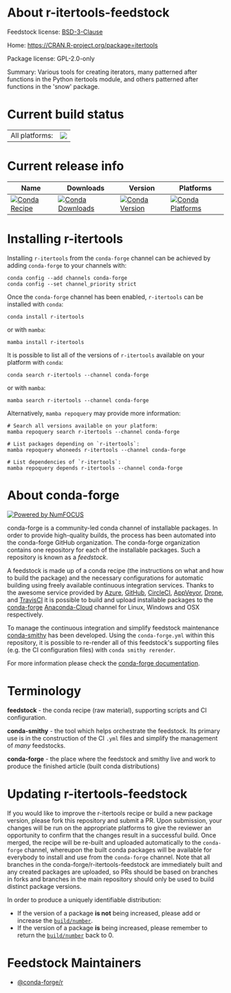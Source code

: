About r-itertools-feedstock
===========================

Feedstock license: [BSD-3-Clause](https://github.com/conda-forge/r-itertools-feedstock/blob/main/LICENSE.txt)

Home: https://CRAN.R-project.org/package=itertools

Package license: GPL-2.0-only

Summary: Various tools for creating iterators, many patterned after functions in the Python itertools module, and others patterned after functions in the 'snow' package.

Current build status
====================


<table><tr><td>All platforms:</td>
    <td>
      <a href="https://dev.azure.com/conda-forge/feedstock-builds/_build/latest?definitionId=1269&branchName=main">
        <img src="https://dev.azure.com/conda-forge/feedstock-builds/_apis/build/status/r-itertools-feedstock?branchName=main">
      </a>
    </td>
  </tr>
</table>

Current release info
====================

| Name | Downloads | Version | Platforms |
| --- | --- | --- | --- |
| [![Conda Recipe](https://img.shields.io/badge/recipe-r--itertools-green.svg)](https://anaconda.org/conda-forge/r-itertools) | [![Conda Downloads](https://img.shields.io/conda/dn/conda-forge/r-itertools.svg)](https://anaconda.org/conda-forge/r-itertools) | [![Conda Version](https://img.shields.io/conda/vn/conda-forge/r-itertools.svg)](https://anaconda.org/conda-forge/r-itertools) | [![Conda Platforms](https://img.shields.io/conda/pn/conda-forge/r-itertools.svg)](https://anaconda.org/conda-forge/r-itertools) |

Installing r-itertools
======================

Installing `r-itertools` from the `conda-forge` channel can be achieved by adding `conda-forge` to your channels with:

```
conda config --add channels conda-forge
conda config --set channel_priority strict
```

Once the `conda-forge` channel has been enabled, `r-itertools` can be installed with `conda`:

```
conda install r-itertools
```

or with `mamba`:

```
mamba install r-itertools
```

It is possible to list all of the versions of `r-itertools` available on your platform with `conda`:

```
conda search r-itertools --channel conda-forge
```

or with `mamba`:

```
mamba search r-itertools --channel conda-forge
```

Alternatively, `mamba repoquery` may provide more information:

```
# Search all versions available on your platform:
mamba repoquery search r-itertools --channel conda-forge

# List packages depending on `r-itertools`:
mamba repoquery whoneeds r-itertools --channel conda-forge

# List dependencies of `r-itertools`:
mamba repoquery depends r-itertools --channel conda-forge
```


About conda-forge
=================

[![Powered by
NumFOCUS](https://img.shields.io/badge/powered%20by-NumFOCUS-orange.svg?style=flat&colorA=E1523D&colorB=007D8A)](https://numfocus.org)

conda-forge is a community-led conda channel of installable packages.
In order to provide high-quality builds, the process has been automated into the
conda-forge GitHub organization. The conda-forge organization contains one repository
for each of the installable packages. Such a repository is known as a *feedstock*.

A feedstock is made up of a conda recipe (the instructions on what and how to build
the package) and the necessary configurations for automatic building using freely
available continuous integration services. Thanks to the awesome service provided by
[Azure](https://azure.microsoft.com/en-us/services/devops/), [GitHub](https://github.com/),
[CircleCI](https://circleci.com/), [AppVeyor](https://www.appveyor.com/),
[Drone](https://cloud.drone.io/welcome), and [TravisCI](https://travis-ci.com/)
it is possible to build and upload installable packages to the
[conda-forge](https://anaconda.org/conda-forge) [Anaconda-Cloud](https://anaconda.org/)
channel for Linux, Windows and OSX respectively.

To manage the continuous integration and simplify feedstock maintenance
[conda-smithy](https://github.com/conda-forge/conda-smithy) has been developed.
Using the ``conda-forge.yml`` within this repository, it is possible to re-render all of
this feedstock's supporting files (e.g. the CI configuration files) with ``conda smithy rerender``.

For more information please check the [conda-forge documentation](https://conda-forge.org/docs/).

Terminology
===========

**feedstock** - the conda recipe (raw material), supporting scripts and CI configuration.

**conda-smithy** - the tool which helps orchestrate the feedstock.
                   Its primary use is in the construction of the CI ``.yml`` files
                   and simplify the management of *many* feedstocks.

**conda-forge** - the place where the feedstock and smithy live and work to
                  produce the finished article (built conda distributions)


Updating r-itertools-feedstock
==============================

If you would like to improve the r-itertools recipe or build a new
package version, please fork this repository and submit a PR. Upon submission,
your changes will be run on the appropriate platforms to give the reviewer an
opportunity to confirm that the changes result in a successful build. Once
merged, the recipe will be re-built and uploaded automatically to the
`conda-forge` channel, whereupon the built conda packages will be available for
everybody to install and use from the `conda-forge` channel.
Note that all branches in the conda-forge/r-itertools-feedstock are
immediately built and any created packages are uploaded, so PRs should be based
on branches in forks and branches in the main repository should only be used to
build distinct package versions.

In order to produce a uniquely identifiable distribution:
 * If the version of a package **is not** being increased, please add or increase
   the [``build/number``](https://docs.conda.io/projects/conda-build/en/latest/resources/define-metadata.html#build-number-and-string).
 * If the version of a package **is** being increased, please remember to return
   the [``build/number``](https://docs.conda.io/projects/conda-build/en/latest/resources/define-metadata.html#build-number-and-string)
   back to 0.

Feedstock Maintainers
=====================

* [@conda-forge/r](https://github.com/conda-forge/r/)

